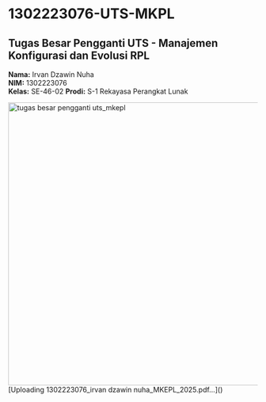 # 1302223076-UTS-MKPL


## Tugas Besar Pengganti UTS - Manajemen Konfigurasi dan Evolusi RPL  
**Nama:** Irvan Dzawin Nuha  
**NIM:** 1302223076  
**Kelas:** SE-46-02
**Prodi:** S-1 Rekayasa Perangkat Lunak


<img width="571" alt="tugas besar pengganti uts_mkepl" src="https://github.com/user-attachments/assets/0ed28ff8-3b57-4613-8d9a-28f0f7112e7c" />
[Uploading 1302223076_irvan dzawin nuha_MKEPL_2025.pdf…]()
